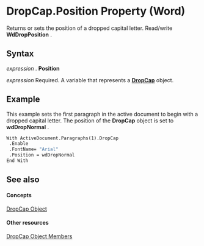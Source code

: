 
# DropCap.Position Property (Word)

Returns or sets the position of a dropped capital letter. Read/write  **WdDropPosition** .


## Syntax

 _expression_ . **Position**

 _expression_ Required. A variable that represents a **[DropCap](79daea90-657b-43db-34e3-08f7aed74591.md)** object.


## Example

This example sets the first paragraph in the active document to begin with a dropped capital letter. The position of the  **DropCap** object is set to **wdDropNormal** .


```vb
With ActiveDocument.Paragraphs(1).DropCap 
 .Enable 
 .FontName= "Arial" 
 .Position = wdDropNormal 
End With
```


## See also


#### Concepts


[DropCap Object](79daea90-657b-43db-34e3-08f7aed74591.md)
#### Other resources


[DropCap Object Members](888b28fc-883a-d2eb-9c95-8126d8e044ca.md)
